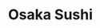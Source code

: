---
layout: place
title: "Osaka Sushi"
permalink: /colorado/denver/osaka-sushi.html
stateAbbr: CO
stateName: Colorado
cityName: Denver
place_id: ChIJCSTMnYB-bIcRxQhOWnTV3G0
photos:
  - name: >-
      places/ChIJCSTMnYB-bIcRxQhOWnTV3G0/photos/AeeoHcKSCgI8OoZGYvnRZ6OGScdiA1B2EqDvvB9QRVVe31LeOMBPXDYZ2Wda7RlmUfIVfXrpHZ6D3XGA809DXRZ8H_0bjeuDFLvcgNeT7cIUNLkGWJcZPnyrzQiBII-8utG2UQs2IzI9g3_Xt_0HCC1VLa9r_D0oNzZpQYiUqi7U7LdVzn48zrX5PigIKYPvwXQqpysayUkpYJ68d0u96G644iI6Pnjr3NaAdruWc7fULAV7Uh5ValDbkWWl-xpN1bPpIBOyHSU-kRciewc_gOfwj5k8JAgRy3F0ME0bqiV8suaQW0J7YfI8hsSj4Fm6bapVRnToQQSTNt4bHm8QnTXF9EOYR26ZLmB7hPaWjUmuOFhf-Fbn3dh7fsUUG98UE36WiE6nsRY90aSPasoGUjdRqXn7-E1FyfVVzLFjPLLxKsCbkQ
    widthPx: 4032
    heightPx: 3024
    authorAttributions:
      - displayName: Chad Cwold
        uri: https://maps.google.com/maps/contrib/114812610655661490572
        photoUri: >-
          https://lh3.googleusercontent.com/a/ACg8ocLklWNa-TzI-gR15PV-Mm42ibL2ECIPQftQCWB2m9rJJVAGOgs=s100-p-k-no-mo
    flagContentUri: >-
      https://www.google.com/local/imagery/report/?cb_client=maps_api_places.places_api&image_key=!1e10!2sCIHM0ogKEICAgIDsnp7KeA&hl=en-US
    googleMapsUri: >-
      https://www.google.com/maps/place//data=!3m4!1e2!3m2!1sCIHM0ogKEICAgIDsnp7KeA!2e10!4m2!3m1!1s0x876c7e809dcc2409:0x6ddcd5745a4e08c5
  - name: >-
      places/ChIJCSTMnYB-bIcRxQhOWnTV3G0/photos/AeeoHcKwK-mrxkdde90ANsdNPisFzOIkvb0Lcwur-aS1qAxTOBOPNyXHrXylEe5p7VP6aCPPTmbwTYsisMg_vHsWsOn6vucuMklF7xxJvdPo8_KCRfgPgWeMRwtVUrYU9qFjopTeVaVkE17yTKFoaT55qVXKLPte7csPI4mATcVfhm7W7m-dcom3FhCWzzoO4RytcO5J6dRPPOL8B--Vdk0EoXLI08MG7EEOz4p7z7eC9z8oI6yJCkGNhkaEaiEaGTEoxqleMbbSQpwQw2L5MEpTcwUainfX97eVtzT911zZ_KAUwwhzP5u_9t5sT4yoIsBT342drei72e__gQ2WnQV7sz5mUnLpbNtPQlFXHwNo5fJDKWP3hD_gRAFcyBXZQlovKEkMQp9qZkIItj_VkStL95HAub9oDik-w7TG7rdt-YrgUIU
    widthPx: 4032
    heightPx: 2268
    authorAttributions:
      - displayName: Garrett P
        uri: https://maps.google.com/maps/contrib/109584725610889178840
        photoUri: >-
          https://lh3.googleusercontent.com/a-/ALV-UjX4EPH5_m7Jp0FbKkorF2TTfFNh5sg7sgveGv_-3PY9T8gqMG78tQ=s100-p-k-no-mo
    flagContentUri: >-
      https://www.google.com/local/imagery/report/?cb_client=maps_api_places.places_api&image_key=!1e10!2sCIHM0ogKEICAgIDu_YnW9QE&hl=en-US
    googleMapsUri: >-
      https://www.google.com/maps/place//data=!3m4!1e2!3m2!1sCIHM0ogKEICAgIDu_YnW9QE!2e10!4m2!3m1!1s0x876c7e809dcc2409:0x6ddcd5745a4e08c5
  - name: >-
      places/ChIJCSTMnYB-bIcRxQhOWnTV3G0/photos/AeeoHcKUbBIu7gstOaU8kSco7DKXuq4CEUuImGnu6WjmIT8IDYIX01zzPMgZiKNdutTEX0FhxD3WAE37jU2cxv4ogwibagzFQFeRfpVJjWB877vTMKvzfpDbVwRUl0wgOjCRHitd6Oj8BJnjlhiH9g6q78Y6tjq5AkCtjfBrhTQstPTtw-IwPv3C6fZ0BIXreXBDv0kjrQDHyXOc0kyo4RqG7ATrkJ9zqIdqJ31XBzRuCF8a9TFQ-npIBS72gCYZYtHYsARK_R32F2b8hwf3s1Zqvd5WxBBZ6omNRpd1LZs0JVTXN3yzQryiCZvW-lcHRy3tLqABhtnUtKAlUfPsLIfVy1wFnlitNkvLx8CFQW9IMR8kz8jT64lhucQ2jTq7DUa8Xtp0ePo9gNhZ_neHTWTwaoajXLDzb3uEGa9afWu7UxFYIw
    widthPx: 3072
    heightPx: 4080
    authorAttributions:
      - displayName: Mishi B.
        uri: https://maps.google.com/maps/contrib/111734350766525738464
        photoUri: >-
          https://lh3.googleusercontent.com/a-/ALV-UjUYCqp0OiSCRx59iFj62EuB4inHTBnl21LKTZdFdeLmE5XiUcAMLw=s100-p-k-no-mo
    flagContentUri: >-
      https://www.google.com/local/imagery/report/?cb_client=maps_api_places.places_api&image_key=!1e10!2sCIHM0ogKEICAgID7qPT6cg&hl=en-US
    googleMapsUri: >-
      https://www.google.com/maps/place//data=!3m4!1e2!3m2!1sCIHM0ogKEICAgID7qPT6cg!2e10!4m2!3m1!1s0x876c7e809dcc2409:0x6ddcd5745a4e08c5
  - name: >-
      places/ChIJCSTMnYB-bIcRxQhOWnTV3G0/photos/AeeoHcLXeuPsRTOqNrRzSZ8z9-tzb2QhicPVWvEAWJET_4W_zphFukTBViViOyjQTJK2pXQzkAN5gU2Vw47W12zFQyf_Rcm34ioTPspX5mGlqNiP-OigiL--DFlEEWfRHFoCCMqLggZlW3vMzLA1nCYvWTiMK2FII0-AztE7dmXaOniSRY6_cd3-Hy2gN1dnXHOJ02X67jElhYF35JZr0sFd7KymkKC5EXAIhN0l7mH8Kgk6Gei7Nmn2J-f4SltTvluzWK8g-w8icnfsWWvOZgJ3hgyO_5QpqIdtV9dLUULEUqVr89hk9JVfygm4CyRIpZ6wb-4BqRyhatK7GdlWjh27Mh5XVUSHx1XirkFTLrXmYVH639cKFedBu7puueY8jsXBgv4j2ajyyeTstJMxjY-jVD_YjMV9XqR8ZKTqy8nAcdVo5jbY
    widthPx: 3024
    heightPx: 4032
    authorAttributions:
      - displayName: Rashid Alyousif
        uri: https://maps.google.com/maps/contrib/106187340701230676848
        photoUri: >-
          https://lh3.googleusercontent.com/a-/ALV-UjX5TFXEhDEEvpWalUmPbQ_2QuCMByzB7aZbK3MiXiygGduhu4of=s100-p-k-no-mo
    flagContentUri: >-
      https://www.google.com/local/imagery/report/?cb_client=maps_api_places.places_api&image_key=!1e10!2sCIHM0ogKEICAgICm7pSN-AE&hl=en-US
    googleMapsUri: >-
      https://www.google.com/maps/place//data=!3m4!1e2!3m2!1sCIHM0ogKEICAgICm7pSN-AE!2e10!4m2!3m1!1s0x876c7e809dcc2409:0x6ddcd5745a4e08c5
  - name: >-
      places/ChIJCSTMnYB-bIcRxQhOWnTV3G0/photos/AeeoHcIKxi4vIBQSC2V6Ta-QOl5zlFj6XWn7nNzAv1ueXZFp2jKLFsq13cDtg-SLw2xZRzNFttNTCojRILu0OqNdHhsEIfIQT4w0nL6LDnSJAGLDqH_72_jWEhm9U64II8B9E47w66tXqllAAHztQ1oJ1Pv-mhdmwAjB_vbx0hi0HLxP-OYSQ8bYfH3LoXYAK5Gu3r1LtV-Bk8TKYY3iryC4NPkOQnWY-rLxZoQQ80ckFqAW6L69MhV58cEEOBjep-drTUj6oCPDTs6MLlLQTT4uGRKJ4m0nSBkmPcE_C5QO02XyelQvR8qjobxzdszQgm6baIVGs4Ym4NTX1N_Gyw-deG-1Lh0JbP6vOukIZYAgeDnIT7JPv88Pwgm1VpXZPWbJTU-pc2fZIyVNrdOSJTdFtykU4fNOHnmz1K7g5oXOIvXPJFzK
    widthPx: 4000
    heightPx: 3000
    authorAttributions:
      - displayName: A J
        uri: https://maps.google.com/maps/contrib/102281974359359835346
        photoUri: >-
          https://lh3.googleusercontent.com/a-/ALV-UjUrMmFwBSHvxKjmhFISavsmLEV-QompQs1o1gxYFRIL-gB9t6V9=s100-p-k-no-mo
    flagContentUri: >-
      https://www.google.com/local/imagery/report/?cb_client=maps_api_places.places_api&image_key=!1e10!2sCIHM0ogKEICAgICJw4S8-AE&hl=en-US
    googleMapsUri: >-
      https://www.google.com/maps/place//data=!3m4!1e2!3m2!1sCIHM0ogKEICAgICJw4S8-AE!2e10!4m2!3m1!1s0x876c7e809dcc2409:0x6ddcd5745a4e08c5
  - name: >-
      places/ChIJCSTMnYB-bIcRxQhOWnTV3G0/photos/AeeoHcLD1qagStNNmx3ZVkx2yVarcXSKFMZk75QPit4nEZr4nfFzDpa3PCHfj4LsgVTvoRMOFGe0CGBGSvXpRNEFn89c7B_H_IiCgXS5QzF71rnbWw-Q-WDF3_mQw1qffsEF5wrKJl_Nzf47J2hV_9cOc48lXEgsYCxfCIjXzy4fXtcHHeAiwsy_4drN9wcEHIkJ8l_Gk5FuitPEwd4QcZVj8VgqMBKdMyBoI3_D5jA9zJl9cEYpk6ptNbPQiAa8IamJiChyc_Diw0aZGiP5BbAe_5xE2fda30gGERAhq0TMCuQhPnKjF6sAXHh5lKemnkcqpGg0QrbNM5QHvq0f3ngEpgnZeFhtn-IVqIUdyXhKNzUfPxQr8O7j3YfRamI9PXnpInrivvNwlUgfNCaO6pgrZLzy0R7NqOo53Fg5inhNrjR6Tijg
    widthPx: 3024
    heightPx: 4032
    authorAttributions:
      - displayName: Twyla O'Connor
        uri: https://maps.google.com/maps/contrib/101980588175723185829
        photoUri: >-
          https://lh3.googleusercontent.com/a/ACg8ocKZeHXOWUkPtWaDLtRABPWMG5nIy-kT2mW2of2WRS85ka6DQA=s100-p-k-no-mo
    flagContentUri: >-
      https://www.google.com/local/imagery/report/?cb_client=maps_api_places.places_api&image_key=!1e10!2sCIHM0ogKEICAgICKy82E0QE&hl=en-US
    googleMapsUri: >-
      https://www.google.com/maps/place//data=!3m4!1e2!3m2!1sCIHM0ogKEICAgICKy82E0QE!2e10!4m2!3m1!1s0x876c7e809dcc2409:0x6ddcd5745a4e08c5
  - name: >-
      places/ChIJCSTMnYB-bIcRxQhOWnTV3G0/photos/AeeoHcLqS0me-2fRDOEdnGMGOrziQgdSWpHkqe2VCQNscxTMqSexSUz58_FiW1q3r1p9-ZbunaS426PywOgaQFlmMigvGUJT4ZZCkD6qxbszu6ypAVHbThUiY5LGARAHbZ-TkQgR2zlFtYWo5N4wFRp0V_0hzcMkvs0VE47NtkaWUDm4FRX4X94ybmp2_she9cq1y4eha6pxohemkVzdTrZzG3CzTyY87-dXXupmqkUJB1HRH11g4Zo8NHHwo6uxrXTEV5od2zkvejw39kLvCsgO3uoLidBnhdGvHLTVRNyvBt1pmTFiTwa4SoMqHun0WrrblTSG-2wNHXReyg-OydyT2YrsUQ34sRCGO7ZM6A_JggWth9XhkFRgNsIpTVDXfeVgisDpl9lT8H7C52bCMyHU0PcYb-qgc_vbCML9IvrU6HmsQCYc
    widthPx: 3024
    heightPx: 4032
    authorAttributions:
      - displayName: Jacob Bell
        uri: https://maps.google.com/maps/contrib/102371121800365523991
        photoUri: >-
          https://lh3.googleusercontent.com/a-/ALV-UjXaIAQ2XqjO_LdQsWqAU45syBeRaa8oeQwPWkFoIU-XQojPv3Uj=s100-p-k-no-mo
    flagContentUri: >-
      https://www.google.com/local/imagery/report/?cb_client=maps_api_places.places_api&image_key=!1e10!2sCIHM0ogKEICAgIDM3OLWtQE&hl=en-US
    googleMapsUri: >-
      https://www.google.com/maps/place//data=!3m4!1e2!3m2!1sCIHM0ogKEICAgIDM3OLWtQE!2e10!4m2!3m1!1s0x876c7e809dcc2409:0x6ddcd5745a4e08c5
  - name: >-
      places/ChIJCSTMnYB-bIcRxQhOWnTV3G0/photos/AeeoHcKePCZdiSTZen0IZs_mY219qxOTjKzvGqgeEPMlSXsFWiQJF_qXJQamcLaj1MfV7VqzxTnIDYzM9rWBdqBaNuNLgsgzumDfyfLebD4ZUYmPWdmzAt27GJ3TaLqHuZJ9U-FumlmNpirEei14DF5B_VTDKV0ZuPBRjO5q2ZsY3HjDloRnxZv3B6a-aPk_KpnC_HZ7RVCtdJeaVP0GWwos7Pb9iHCiieN3AxAMDE3SqLQg7kWR-OfHyy7-R3ES7rWh-UH0GjXZLSbO55xEWhpJ9NC5N4uFcn0i6vlZvNR9eSuKU0iHBrEB8OLeYmTub7adQfYOb8IAd2tSAJwwFdkoUsQ8trudYZGiTm_BfbOK_R6UoWMIjdPgn8MmG2GoYXe2E5_HlXt5-h2DzJXVXEqdpslYOV-HyvJ6Nv_LYVbKq9qGgWzb
    widthPx: 2268
    heightPx: 4032
    authorAttributions:
      - displayName: Very Unoriginal
        uri: https://maps.google.com/maps/contrib/103875619237925665311
        photoUri: >-
          https://lh3.googleusercontent.com/a-/ALV-UjUgwEE8ewDfA-H-LHm0UE69cTo0uGWz2L1z97ZwPt_3eKwRMyZY=s100-p-k-no-mo
    flagContentUri: >-
      https://www.google.com/local/imagery/report/?cb_client=maps_api_places.places_api&image_key=!1e10!2sCIHM0ogKEICAgID2u_S2pAE&hl=en-US
    googleMapsUri: >-
      https://www.google.com/maps/place//data=!3m4!1e2!3m2!1sCIHM0ogKEICAgID2u_S2pAE!2e10!4m2!3m1!1s0x876c7e809dcc2409:0x6ddcd5745a4e08c5
  - name: >-
      places/ChIJCSTMnYB-bIcRxQhOWnTV3G0/photos/AeeoHcIM9AlugyMw6O8ync5OxUnSYtum8OFhYJ-MspeCYT3-QPr-hIls7U4YwppB0riDa7j0qsD4j2mP-RkQqWAkVbizvfMfdZJeDgPVsx-TovcC1O74RO_3vrtVBQS4gRl6EkO5Wy0Qm40ATExA2zmaWOzWwB107xZJ8h9K6W4VEki9q2MrpDy9wWj4TLzjSMqk_pRoShZH9GGAJO6ARHgUUrfwAc6bpSXgqHLSGswV_uc4gv7FnqrEvsz6ZVnrQRDHGdO6UUSKCGDck9UoOJ-GoIy2xPJnV1lrGb_gkyAt6-gdMIrkCWBsin6FGavjVQquSg_guGBQXYkXYWfUhLwmjnuxRPF8XzfmQu1LKk2Hmdfq7OEd-cEAEZQX4h-jeZqS_KFDfyRJerbjQD7OgkYdvlWid7_exeqY1FHe2b0i6VE6lA
    widthPx: 4000
    heightPx: 3000
    authorAttributions:
      - displayName: Danielle Beram
        uri: https://maps.google.com/maps/contrib/104639997681353961480
        photoUri: >-
          https://lh3.googleusercontent.com/a-/ALV-UjWxlp4_OEkAXDLinHsrR5-migw7fE9L_OGD53ySBX_bhuwK9l6MdA=s100-p-k-no-mo
    flagContentUri: >-
      https://www.google.com/local/imagery/report/?cb_client=maps_api_places.places_api&image_key=!1e10!2sCIHM0ogKEICAgICCq7SmLA&hl=en-US
    googleMapsUri: >-
      https://www.google.com/maps/place//data=!3m4!1e2!3m2!1sCIHM0ogKEICAgICCq7SmLA!2e10!4m2!3m1!1s0x876c7e809dcc2409:0x6ddcd5745a4e08c5
  - name: >-
      places/ChIJCSTMnYB-bIcRxQhOWnTV3G0/photos/AeeoHcItjQ6mmXagGFA1uTRec50ul5E-lys2PJStZ74pEpojc_pzm9jaw-mtaEaTiOxH99UQ9dM-drpJYUo3wu_F5JmaR-5DyyHgJxfIrkKdZh6wT-QyNo5oiHkbfbS3WiCwv83WoGCOV3gd_wZUUmtrYnAz7tVUSGNa3ImGx_Hc50oLhIIbT0atosK97VwobaH6okeWGb9z4oRNxNQeEEvvXRoGpFMe5vmPReARFpteVxAP1qZzsivnOJPbN1RmeSII0d-qJNkYKIk8I-4weHO6aRDSxEiOkb7pSbQJwWHo5r-P8Ih_nli5_mc40-QTbU_qcyXD5V6FIetcbPWXnYT37Pb1c32rtSh58grqI3cE3n_MWgSEgeRbmo-DukYNxJyvH_JoXePz6oEJUfqgo49NMDZHKeVYIjkOiSi9Nk-rvBMTk6U
    widthPx: 2448
    heightPx: 2448
    authorAttributions:
      - displayName: Re M
        uri: https://maps.google.com/maps/contrib/112957652462525765550
        photoUri: >-
          https://lh3.googleusercontent.com/a-/ALV-UjWe96ZOtnJTJdEuoXWPAN6t7PZuyM9Pp3emWs6m_zF5c-wfOf3H=s100-p-k-no-mo
    flagContentUri: >-
      https://www.google.com/local/imagery/report/?cb_client=maps_api_places.places_api&image_key=!1e10!2sCIHM0ogKEICAgICk2Oz2uAE&hl=en-US
    googleMapsUri: >-
      https://www.google.com/maps/place//data=!3m4!1e2!3m2!1sCIHM0ogKEICAgICk2Oz2uAE!2e10!4m2!3m1!1s0x876c7e809dcc2409:0x6ddcd5745a4e08c5
address: 3940 E Exposition Ave, Denver, CO 80209, USA
street: 3940 E Exposition Ave
city: Denver
state: CO
zip: '80209'
country: USA
neighborhood: East
latitude: '39.703667'
longitude: '-104.941650'
accessibility_options:
  wheelchairAccessibleParking: true
  wheelchairAccessibleEntrance: true
  wheelchairAccessibleRestroom: true
  wheelchairAccessibleSeating: true
business_status: OPERATIONAL
name: Osaka Sushi
google_maps_links:
  directionsUri: >-
    https://www.google.com/maps/dir//''/data=!4m7!4m6!1m1!4e2!1m2!1m1!1s0x876c7e809dcc2409:0x6ddcd5745a4e08c5!3e0
  placeUri: https://maps.google.com/?cid=7916436940718475461
  writeAReviewUri: >-
    https://www.google.com/maps/place//data=!4m3!3m2!1s0x876c7e809dcc2409:0x6ddcd5745a4e08c5!12e1
  reviewsUri: >-
    https://www.google.com/maps/place//data=!4m4!3m3!1s0x876c7e809dcc2409:0x6ddcd5745a4e08c5!9m1!1b1
  photosUri: >-
    https://www.google.com/maps/place//data=!4m3!3m2!1s0x876c7e809dcc2409:0x6ddcd5745a4e08c5!10e5
primary_type: Sushi Restaurant
opening_hours:
  regular: null
  current: null
secondary_opening_hours:
  regular:
    weekdayDescriptions: null
    type: null
  current:
    weekdayDescriptions: null
    type: null
phone: null
price_level: null
price_range: null
rating: null
rating_count: 0
website: null
description: null
reviews: null
parking_options: null
payment_options: null
allow_dogs: null
curbside_pickup: null
delivery: null
dine_in: null
good_for_children: null
good_for_groups: null
good_for_sports: null
live_music: null
menu_for_children: null
outdoor_seating: null
reservable: null
restroom: null
serves_beer: null
serves_breakfast: null
serves_brunch: null
serves_cocktails: null
serves_coffee: null
serves_dinner: null
serves_dessert: null
serves_lunch: null
serves_vegetarian_food: null
serves_wine: null
takeout: null

---